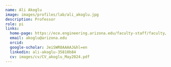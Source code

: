```yaml
---
name: Ali Akoglu
image: images/profiles/lab/ali_akoglu.jpg
description: Professor
role: pi
links:
  home-page: https://ece.engineering.arizona.edu/faculty-staff/faculty/ali-akoglu
  email: akoglu@arizona.edu
  orcid: 
  google-scholar: JeiSWR8AAAAJ&hl=en
  linkedin: ali-akoglu-35810b84
  cv: images/cv/CV_akoglu_May2024.pdf
---
```


